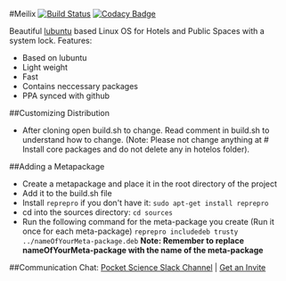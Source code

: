 #Meilix
[![Build Status](https://travis-ci.org/fossasia/meilix.svg?branch=master)](https://travis-ci.org/fossasia/meilix)
[![Codacy Badge](https://api.codacy.com/project/badge/Grade/06b894182dda4c8fb85f0025b11d6e72)](https://www.codacy.com/app/mb/meilix?utm_source=github.com&amp;utm_medium=referral&amp;utm_content=fossasia/meilix&amp;utm_campaign=Badge_Grade)

Beautiful [lubuntu](http://lubuntu.net) based Linux OS for Hotels and Public Spaces with a system lock.
Features:
* Based on lubuntu
* Light weight
* Fast
* Contains neccessary packages
* PPA synced with github

##Customizing Distribution

- After cloning open build.sh to change. Read comment in build.sh to understand how to change.
(Note: Please not change anything at # Install core packages and do not delete any in hotelos folder).

##Adding a Metapackage
- Create a metapackage and place it in the root directory of the project
- Add it to the build.sh file
- Install `reprepro` if you don't have it:
  `sudo apt-get install reprepro`
- cd into the sources directory:
   `cd sources`
- Run the following command for the meta-package you create (Run it once for each meta-package)
   `reprepro includedeb trusty ../nameOfYourMeta-package.deb`
**Note: Remember to replace nameOfYourMeta-package with the name of the meta-package**

##Communication
Chat: [Pocket Science Slack Channel](http://fossasia.slack.com/messages/linux/) | [Get an Invite](http://fossasia-slack.herokuapp.com/)
